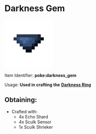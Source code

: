 # Darkness Gem

![poke\_darkness\_gem](https://github.com/ItsMePok/PFE/blob/wikiAssets/wikiMain/darkness_gem.png?raw=true)

Item Identifier: **poke:darkness\_gem**

Usage: **Used in crafting the** [**Darkness Ring**](https://github.com/ItsMePok/PFE/wiki/Darkness-Ring)

## Obtaining:

* Crafted with:
  * 4x Echo Shard
  * 4x Sculk Sensor
  * 1x Sculk Shrieker
